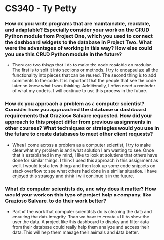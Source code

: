 # CS340 - Ty Petty
<h3>How do you write programs that are maintainable, readable, and adaptable? Especially consider your work on the CRUD Python module from Project One, which you used to connect the dashboard widgets to the database in Project Two. What were the advantages of working in this way? How else could you use this CRUD Python module in the future?</h3>
<ul>
  <li>There are two things that I do to make the code readable an modular. The first is to split it into sections or methods. I try to encapsulate all the functionality into pieces that can be reused. The second thing is to add comments to the code. It is important that the people that see the code later on know what I was thinking. Additionally, I often need a reminder of what my code is. I will continue to use this process in the future.</li>
</ul>
<h3>How do you approach a problem as a computer scientist? Consider how you approached the database or dashboard requirements that Grazioso Salvare requested. How did your approach to this project differ from previous assignments in other courses? What techniques or strategies would you use in the future to create databases to meet other client requests?</h3>
<ul>
  <li>When I come across a problem as a computer scientist, I try to make clear what my problem is and what solution I am wanting to see. Once that is established in my mind, I like to look at solutions that others have done for similar things. I think I used this approach in this assignment as well. I would test a few things and then look up some code snippets on stack overflow to see what others had done in a similar situation. I have enjoyed this strategy and think I will continue it in the future.</li>
</ul>
<h3>What do computer scientists do, and why does it matter? How would your work on this type of project help a company, like Grazioso Salvare, to do their work better?</h3>
<ul>
  <li>Part of the work that computer scientitsts do is cleaning the data and ensuring the data integrity. Then we have to create a UI to show the user the data. A project like this dashboard to display and filter data from their database could really help them analyze and access their data. This will help them manage their animals and data better.</li>
</ul>

